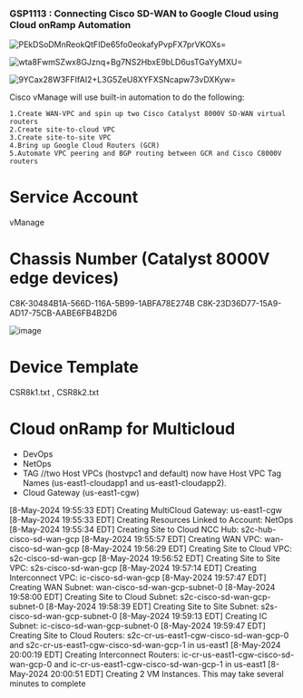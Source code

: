 ###  GSP1113 : Connecting Cisco SD-WAN to Google Cloud using Cloud onRamp Automation 

![PEkDSoDMnReokQtFIDe65fo0eokafyPvpFX7prVKOXs=](https://github.com/tariqsheikhsw/GoogleCloudArchitectLabs/assets/54164634/0437fba5-9e16-4938-900a-a7c9fa36d295)

![wta8FwmSZwx8GJznq+Bg7NS2HbxE9bLD6usTGaYyMXU=](https://github.com/tariqsheikhsw/GoogleCloudArchitectLabs/assets/54164634/961e56e8-df6d-4e74-8944-a52052b39778)

![9YCax28W3FFIfAI2+L3G5ZeU8XYFXSNcapw73vDXKyw=](https://github.com/tariqsheikhsw/GoogleCloudArchitectLabs/assets/54164634/77ac2a09-e79a-4831-b8aa-8319fd94d88b)


Cisco vManage will use built-in automation to do the following:

    1.Create WAN-VPC and spin up two Cisco Catalyst 8000V SD-WAN virtual routers
    2.Create site-to-cloud VPC
    3.Create site-to-site VPC
    4.Bring up Google Cloud Routers (GCR)
    5.Automate VPC peering and BGP routing between GCR and Cisco C8000V routers


# Service Account 
vManage 

# Chassis Number (Catalyst 8000V edge devices)
C8K-30484B1A-566D-116A-5B99-1ABFA78E274B
C8K-23D36D77-15A9-AD17-75CB-AABE6FB4B2D6

![image](https://github.com/tariqsheikhsw/GoogleCloudArchitectLabs/assets/54164634/25e85df4-239c-452a-b1cb-a42c9b2aa12e)

# Device Template 
CSR8k1.txt , CSR8k2.txt

# Cloud onRamp for Multicloud

- DevOps
- NetOps
- TAG 
//two Host VPCs (hostvpc1 and default) now have Host VPC Tag Names (us-east1-cloudapp1 and us-east1-cloudapp2).
- Cloud Gateway (us-east1-cgw)

[8-May-2024 19:55:33 EDT] Creating MultiCloud Gateway: us-east1-cgw
[8-May-2024 19:55:33 EDT] Creating Resources Linked to Account: NetOps
[8-May-2024 19:55:34 EDT] Creating Site to Cloud NCC Hub: s2c-hub-cisco-sd-wan-gcp
[8-May-2024 19:55:57 EDT] Creating WAN VPC: wan-cisco-sd-wan-gcp
[8-May-2024 19:56:29 EDT] Creating Site to Cloud VPC: s2c-cisco-sd-wan-gcp
[8-May-2024 19:56:52 EDT] Creating Site to Site VPC: s2s-cisco-sd-wan-gcp
[8-May-2024 19:57:14 EDT] Creating Interconnect VPC: ic-cisco-sd-wan-gcp
[8-May-2024 19:57:47 EDT] Creating WAN Subnet: wan-cisco-sd-wan-gcp-subnet-0
[8-May-2024 19:58:00 EDT] Creating Site to Cloud Subnet: s2c-cisco-sd-wan-gcp-subnet-0
[8-May-2024 19:58:39 EDT] Creating Site to Site Subnet: s2s-cisco-sd-wan-gcp-subnet-0
[8-May-2024 19:59:13 EDT] Creating IC Subnet: ic-cisco-sd-wan-gcp-subnet-0
[8-May-2024 19:59:47 EDT] Creating Site to Cloud Routers: s2c-cr-us-east1-cgw-cisco-sd-wan-gcp-0 and s2c-cr-us-east1-cgw-cisco-sd-wan-gcp-1 in us-east1
[8-May-2024 20:00:19 EDT] Creating Interconnect Routers: ic-cr-us-east1-cgw-cisco-sd-wan-gcp-0 and ic-cr-us-east1-cgw-cisco-sd-wan-gcp-1 in us-east1
[8-May-2024 20:00:51 EDT] Creating 2 VM Instances. This may take several minutes to complete



